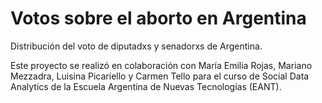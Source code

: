 # Votos sobre el aborto en Argentina
Distribución del voto de diputadxs y senadorxs de Argentina. 

Este proyecto se realizó en colaboración con María Emilia Rojas, Mariano Mezzadra, Luisina Picariello y Carmen Tello para 
el curso de Social Data Analytics de la Escuela Argentina de Nuevas Tecnologías (EANT).
